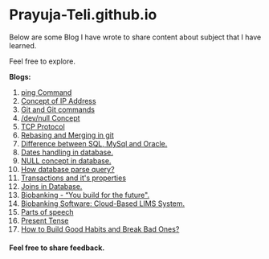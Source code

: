 # Prayuja-Teli.github.io

Below are some Blog I have wrote to share content about subject that I have learned.

Feel free to explore.

**Blogs:**
1. [ping Command](https://Prayuja-Teli.github.io/Blog/ping)
2. [Concept of IP Address](https://Prayuja-Teli.github.io/Blog/IPAddress)
3. [Git and Git commands](https://Prayuja-Teli.github.io/Blog/git)
4. [/dev/null Concept](https://Prayuja-Teli.github.io/Blog/Filesystem)
5. [TCP Protocol](https://Prayuja-Teli.github.io/Blog/TCP)
6. [Rebasing and Merging in git](https://Prayuja-Teli.github.io/Blog/Git)
7. [Difference between SQL, MySql and Oracle.](https://Prayuja-Teli.github.io/Blog/Database)
8. [Dates handling in database.](https://Prayuja-Teli.github.io/Blog/Date)
9. [NULL concept in database.](https://Prayuja-Teli.github.io/Blog/Null)
10. [How database parse query?](https://Prayuja-Teli.github.io/Blog/Query)
11. [Transactions and it's properties](https://Prayuja-Teli.github.io/Blog/Properties)
12. [Joins in Database.](https://Prayuja-Teli.github.io/Blog/Joins)
13. [Biobanking - “You build for the future".](https://Prayuja-Teli.github.io/Blog/Biobank)
14. [Biobanking Software: Cloud-Based LIMS System.](https://Prayuja-Teli.github.io/Blog/BioBanking)
15. [Parts of speech](https://Prayuja-Teli.github.io/Blog/Speech)
16. [Present Tense](https://Prayuja-Teli.github.io/Blog/PresentTense)
17. [How to Build Good Habits and Break Bad Ones?](https://Prayuja-Teli.github.io/Blog/Habits)



#### Feel free to share feedback.
